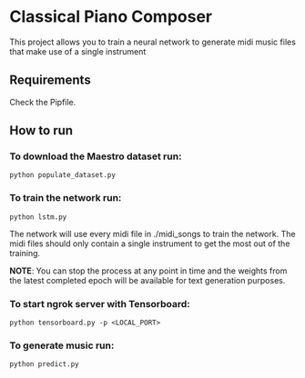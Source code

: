 # Classical Piano Composer

This project allows you to train a neural network to generate midi music files that make use of a single instrument

## Requirements

Check the Pipfile.

## How to run

### To download the Maestro dataset run:

```
python populate_dataset.py
```

### To train the network run:

```
python lstm.py
```

The network will use every midi file in ./midi_songs to train the network. The midi files should only contain a single instrument to get the most out of the training.

**NOTE**: You can stop the process at any point in time and the weights from the latest completed epoch will be available for text generation purposes.

### To start ngrok server with Tensorboard:

```
python tensorboard.py -p <LOCAL_PORT>
```

### To generate music run:

```
python predict.py
```

